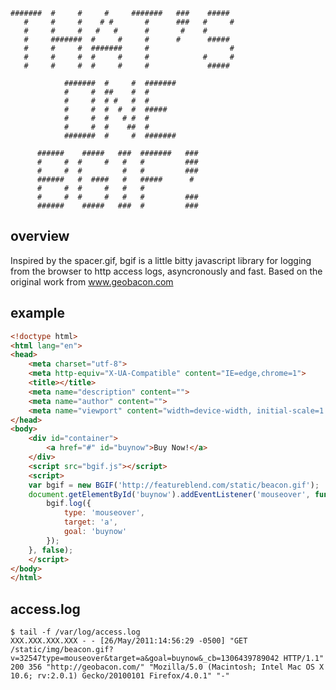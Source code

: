     #######  #     #     #     #######   ###    #####   
       #     #     #    # #       #      ###   #     #  
       #     #     #   #   #      #       #    #        
       #     #######  #     #     #      #      #####   
       #     #     #  #######     #                  #  
       #     #     #  #     #     #            #     #  
       #     #     #  #     #     #             #####   

                #######  #     #  #######  
                #     #  ##    #  #        
                #     #  # #   #  #        
                #     #  #  #  #  #####    
                #     #  #   # #  #        
                #     #  #    ##  #        
                #######  #     #  #######  

          ######    #####   ###  #######   ###   
          #     #  #     #   #   #         ###   
          #     #  #         #   #         ###   
          ######   #  ####   #   #####      #    
          #     #  #     #   #   #               
          #     #  #     #   #   #         ###   
          ######    #####   ###  #         ###   

overview
--------
Inspired by the spacer.gif, bgif is a little bitty javascript library for logging from the browser to http access logs, asyncronously and fast. Based on the original work from www.geobacon.com

example
-------
``` html
<!doctype html>
<html lang="en">
<head>
    <meta charset="utf-8">
    <meta http-equiv="X-UA-Compatible" content="IE=edge,chrome=1">
    <title></title>
    <meta name="description" content="">
    <meta name="author" content="">
    <meta name="viewport" content="width=device-width, initial-scale=1.0">
</head>
<body>
    <div id="container">
        <a href="#" id="buynow">Buy Now!</a>
    </div>
    <script src="bgif.js"></script>
    <script>
    var bgif = new BGIF('http://featureblend.com/static/beacon.gif');
    document.getElementById('buynow').addEventListener('mouseover', function(){
        bgif.log({
            type: 'mouseover',
            target: 'a',
            goal: 'buynow'
        });
    }, false);
    </script>
</body>
</html>
```

access.log
----------
    $ tail -f /var/log/access.log
    XXX.XXX.XXX.XXX - - [26/May/2011:14:56:29 -0500] "GET /static/img/beacon.gif?v=32547type=mouseover&target=a&goal=buynow&_cb=1306439789042 HTTP/1.1" 200 356 "http://geobacon.com/" "Mozilla/5.0 (Macintosh; Intel Mac OS X 10.6; rv:2.0.1) Gecko/20100101 Firefox/4.0.1" "-"


